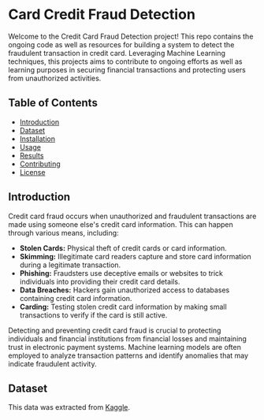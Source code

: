 # Card Credit Fraud Detection
Welcome to the Credit Card Fraud Detection project! This repo contains the ongoing code as well as resources for building a system to detect the fraudulent transaction in credit card. Leveraging Machine Learning techniques, this projects aims to contribute to ongoing efforts as well as learning purposes in securing financial transactions and protecting users from unauthorized activities.

## Table of Contents

- [Introduction](##Introduction)
- [Dataset](##Dataset)
- [Installation](#installation)
- [Usage](#usage)
- [Results](#results)
- [Contributing](#contributing)
- [License](#license)

## Introduction
Credit card fraud occurs when unauthorized and fraudulent transactions are made using someone else's credit card information. This can happen through various means, including:

- **Stolen Cards:** Physical theft of credit cards or card information.
- **Skimming:** Illegitimate card readers capture and store card information during a legitimate transaction.
- **Phishing:** Fraudsters use deceptive emails or websites to trick individuals into providing their credit card details.
- **Data Breaches:** Hackers gain unauthorized access to databases containing credit card information.
- **Carding:** Testing stolen credit card information by making small transactions to verify if the card is still active.

Detecting and preventing credit card fraud is crucial to protecting individuals and financial institutions from financial losses and maintaining trust in electronic payment systems. Machine learning models are often employed to analyze transaction patterns and identify anomalies that may indicate fraudulent activity.


## Dataset
This data was extracted from [Kaggle](https://www.kaggle.com/datasets/mlg-ulb/creditcardfraud/data).
